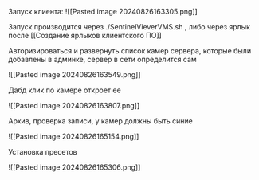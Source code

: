 Запуск клиента:
![[Pasted image 20240826163305.png]]

Запуск производится через ./SentinelVieverVMS.sh , либо через ярлык после [[Создание ярлыков клиентского ПО]]

Авторизироваться и развернуть список камер сервера, которые были добавлены в админке, сервер в сети определится сам

![[Pasted image 20240826163549.png]]

Дабд клик по камере откроет ее

![[Pasted image 20240826163807.png]]

Архив, проверка записи, у камер должны быть синие

![[Pasted image 20240826165154.png]]

Установка пресетов

![[Pasted image 20240826165306.png]]

